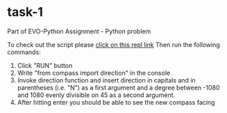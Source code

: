 # task-1
Part of EVO-Python Assignment - Python problem

To check out the script please [click on this repl link](https://replit.com/@Ivanzlatoff/task-1#compass.py)
Then run the following commands:
1. Click "RUN" button
2. Write "from compass import direction" in the console
3. Invoke direction function and insert direction in capitals and in parentheses (i.e. "N") as a first argument
  and a degree between -1080 and 1080 evenly divisible on 45 as a second argument.
4. After hitting enter you should be able to see the new compass facing

